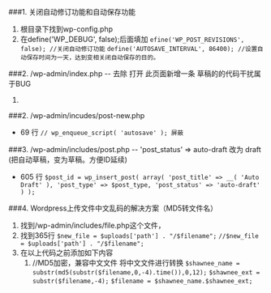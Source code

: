 ###1. 关闭自动修订功能和自动保存功能
1. 根目录下找到wp-config.php
2. 在define('WP_DEBUG', false);后面填加
```efine('WP_POST_REVISIONS', false); //关闭自动修订功能```
```define('AUTOSAVE_INTERVAL', 86400); //设置自动保存时间为一天，达到变相关闭自动保存的目的。```


###2. /wp-admin/index.php  -- 去除 打开 此页面新增一条 草稿的的代码干扰属于BUG
1. <?php wp_dashboard(); ?>


###2. /wp-admin/incudes/post-new.php
* 69 行
	```// wp_enqueue_script( 'autosave' ); 屏蔽```


###3. /wp-admin/includes/post.php -- 'post_status' => auto-draft 改为 draft (把自动草稿，变为草稿。方便ID延续)
* 605 行
	```$post_id = wp_insert_post( array( 'post_title' => __( 'Auto Draft' ), 'post_type' => $post_type, 'post_status' => 'auto-draft' ) );```



###4. Wordpress上传文件中文乱码的解决方案（MD5转文件名）
1. 找到/wp-admin/includes/file.php这个文件，
2. 找到365行
	```$new_file = $uploads['path'] . "/$filename";```
	```//$new_file = $uploads['path'] . "/$filename";```
3. 在以上代码之前添加如下内容
   1. //MD5加密，兼容中文文件 将中文文件进行转换
	```$shawnee_name = substr(md5(substr($filename,0,-4).time()),0,12);```
	```$shawnee_ext = substr($filename,-4);```
	```$filename = $shawnee_name.$shawnee_ext;```

